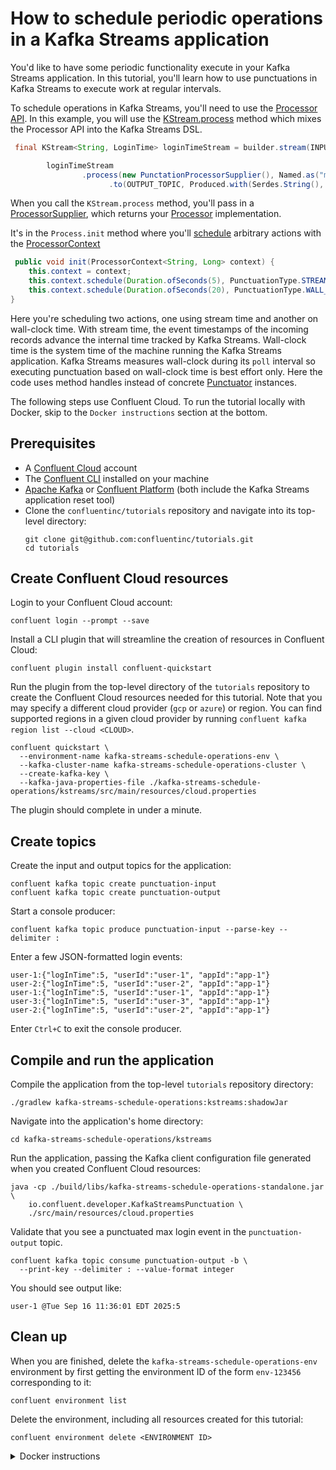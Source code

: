 <!-- title: How to schedule periodic operations in a Kafka Streams application -->
<!-- description: In this tutorial, learn how to schedule periodic operations in a Kafka Streams application, with step-by-step instructions and supporting code. -->

# How to schedule periodic operations in a Kafka Streams application

You'd like to have some periodic functionality execute in your Kafka Streams application. In this tutorial, you'll learn how to use punctuations in Kafka Streams to execute work at regular intervals.

To schedule operations in Kafka Streams, you'll need to use the [Processor API](https://kafka.apache.org/36/documentation/streams/developer-guide/processor-api.html).  In this example, you will use the [KStream.process](https://javadoc.io/static/org.apache.kafka/kafka-streams/3.6.1/org/apache/kafka/streams/kstream/KStream.html#process-org.apache.kafka.streams.processor.api.ProcessorSupplier-org.apache.kafka.streams.kstream.Named-java.lang.String...-) method which mixes the Processor API into the Kafka Streams DSL.

```java
 final KStream<String, LoginTime> loginTimeStream = builder.stream(INPUT_TOPIC, Consumed.with(Serdes.String(), loginTimeSerde));

        loginTimeStream
                .process(new PunctationProcessorSupplier(), Named.as("max-login-time-transformer"), LOGIN_TIME_STORE)
                      .to(OUTPUT_TOPIC, Produced.with(Serdes.String(), Serdes.Long()));
```

When you call the `KStream.process` method, you'll pass in a [ProcessorSupplier](https://javadoc.io/static/org.apache.kafka/kafka-streams/3.6.1/org/apache/kafka/streams/processor/api/ProcessorSupplier.html), which returns your [Processor](https://javadoc.io/static/org.apache.kafka/kafka-streams/3.6.1/org/apache/kafka/streams/processor/api/Processor.html) implementation.

It's in the `Process.init` method where you'll [schedule](https://javadoc.io/static/org.apache.kafka/kafka-streams/3.6.1/org/apache/kafka/streams/processor/api/ProcessingContext.html#schedule-java.time.Duration-org.apache.kafka.streams.processor.PunctuationType-org.apache.kafka.streams.processor.Punctuator-) arbitrary actions with the [ProcessorContext](https://javadoc.io/static/org.apache.kafka/kafka-streams/3.6.1/org/apache/kafka/streams/processor/api/ProcessorContext.html)

```java
 public void init(ProcessorContext<String, Long> context) {
    this.context = context;
    this.context.schedule(Duration.ofSeconds(5), PunctuationType.STREAM_TIME, this::streamTimePunctuator);
    this.context.schedule(Duration.ofSeconds(20), PunctuationType.WALL_CLOCK_TIME, this::wallClockTimePunctuator);
}
```
Here you're scheduling two actions, one using stream time and another on wall-clock time.  With stream time, the event timestamps of the incoming records advance
the internal time tracked by Kafka Streams.  Wall-clock time is the system time of the machine running the Kafka Streams application.  Kafka Streams measures wall-clock during its `poll` interval so executing punctuation based on wall-clock time is best effort only. Here the code uses method handles instead of concrete [Punctuator](https://javadoc.io/static/org.apache.kafka/kafka-streams/3.6.1/org/apache/kafka/streams/processor/Punctuator.html) instances.

The following steps use Confluent Cloud. To run the tutorial locally with Docker, skip to the `Docker instructions` section at the bottom.

## Prerequisites

* A [Confluent Cloud](https://confluent.cloud/signup) account
* The [Confluent CLI](https://docs.confluent.io/confluent-cli/current/install.html) installed on your machine
* [Apache Kafka](https://kafka.apache.org/downloads) or [Confluent Platform](https://docs.confluent.io/platform/current/installation/installing_cp/zip-tar.html) (both include the Kafka Streams application reset tool)
* Clone the `confluentinc/tutorials` repository and navigate into its top-level directory:
  ```shell
  git clone git@github.com:confluentinc/tutorials.git
  cd tutorials
  ```

## Create Confluent Cloud resources

Login to your Confluent Cloud account:

```shell
confluent login --prompt --save
```

Install a CLI plugin that will streamline the creation of resources in Confluent Cloud:

```shell
confluent plugin install confluent-quickstart
```

Run the plugin from the top-level directory of the `tutorials` repository to create the Confluent Cloud resources needed for this tutorial. Note that you may specify a different cloud provider (`gcp` or `azure`) or region. You can find supported regions in a given cloud provider by running `confluent kafka region list --cloud <CLOUD>`.

```shell
confluent quickstart \
  --environment-name kafka-streams-schedule-operations-env \
  --kafka-cluster-name kafka-streams-schedule-operations-cluster \
  --create-kafka-key \
  --kafka-java-properties-file ./kafka-streams-schedule-operations/kstreams/src/main/resources/cloud.properties
```

The plugin should complete in under a minute.

## Create topics

Create the input and output topics for the application:

```shell
confluent kafka topic create punctuation-input
confluent kafka topic create punctuation-output
```

Start a console producer:

```shell
confluent kafka topic produce punctuation-input --parse-key --delimiter :
```

Enter a few JSON-formatted login events:

```plaintext
user-1:{"logInTime":5, "userId":"user-1", "appId":"app-1"}
user-2:{"logInTime":5, "userId":"user-2", "appId":"app-1"}
user-1:{"logInTime":5, "userId":"user-1", "appId":"app-1"}
user-3:{"logInTime":5, "userId":"user-3", "appId":"app-1"}
user-2:{"logInTime":5, "userId":"user-2", "appId":"app-1"}
```

Enter `Ctrl+C` to exit the console producer.

## Compile and run the application

Compile the application from the top-level `tutorials` repository directory:

```shell
./gradlew kafka-streams-schedule-operations:kstreams:shadowJar
```

Navigate into the application's home directory:

```shell
cd kafka-streams-schedule-operations/kstreams
```

Run the application, passing the Kafka client configuration file generated when you created Confluent Cloud resources:

```shell
java -cp ./build/libs/kafka-streams-schedule-operations-standalone.jar \
    io.confluent.developer.KafkaStreamsPunctuation \
    ./src/main/resources/cloud.properties
```

Validate that you see a punctuated max login event in the `punctuation-output` topic.

```shell
confluent kafka topic consume punctuation-output -b \
  --print-key --delimiter : --value-format integer
```

You should see output like:

```shell
user-1 @Tue Sep 16 11:36:01 EDT 2025:5
```

## Clean up

When you are finished, delete the `kafka-streams-schedule-operations-env` environment by first getting the environment ID of the form `env-123456` corresponding to it:

```shell
confluent environment list
```

Delete the environment, including all resources created for this tutorial:

```shell
confluent environment delete <ENVIRONMENT ID>
```

<details>
  <summary>Docker instructions</summary>

  ## Prerequisites

  * Docker running via [Docker Desktop](https://docs.docker.com/desktop/) or [Docker Engine](https://docs.docker.com/engine/install/)
  * [Docker Compose](https://docs.docker.com/compose/install/). Ensure that the command `docker compose version` succeeds.
  * Clone the `confluentinc/tutorials` repository and navigate into its top-level directory:
    ```shell
    git clone git@github.com:confluentinc/tutorials.git
    cd tutorials
    ```

  ## Start Kafka in Docker

  Start Kafka with the following command run from the top-level `tutorials` repository directory:

  ```shell
  docker compose -f ./docker/docker-compose-kafka.yml up -d
  ```

  ## Create topics

  Open a shell in the broker container:

  ```shell
  docker exec -it broker /bin/bash
  ```

  Create the input and output topics for the application:

  ```shell
  kafka-topics --bootstrap-server localhost:9092 --create --topic punctuation-input
  kafka-topics --bootstrap-server localhost:9092 --create --topic punctuation-output
  ```

  Start a console producer:

  ```shell
  kafka-console-producer --bootstrap-server localhost:9092 --topic punctuation-input \
      --property "parse.key=true" --property "key.separator=:"
  ```

  Enter a few JSON-formatted login events:

  ```plaintext
  user-1:{"logInTime":5, "userId":"user-1", "appId":"app-1"}
  user-2:{"logInTime":5, "userId":"user-2", "appId":"app-1"}
  user-1:{"logInTime":5, "userId":"user-1", "appId":"app-1"}
  user-3:{"logInTime":5, "userId":"user-3", "appId":"app-1"}
  user-2:{"logInTime":5, "userId":"user-2", "appId":"app-1"}
  ```
  
  Enter `Ctrl+C` to exit the console producer.

  ## Compile and run the application

  On your local machine, compile the app:

  ```shell
  ./gradlew kafka-streams-schedule-operations:kstreams:shadowJar
  ```

  Navigate into the application's home directory:

  ```shell
  cd kafka-streams-schedule-operations/kstreams
  ```

  Run the application, passing the `local.properties` Kafka client configuration file that points to the broker's bootstrap servers endpoint at `localhost:9092`:

  ```shell
  java -cp ./build/libs/kafka-streams-schedule-operations-standalone.jar \
      io.confluent.developer.KafkaStreamsPunctuation \
      ./src/main/resources/local.properties
  ```

  Validate that you see a punctuated max login event in the `punctuation-output` topic. In the broker container shell:

  ```shell
  kafka-console-consumer --bootstrap-server localhost:9092 --topic punctuation-output --from-beginning \
    --property "print.key=true" --property "key.separator=:" \
    --property "value.deserializer=org.apache.kafka.common.serialization.IntegerDeserializer"
  ```

  You should see output like:

  ```plaintext
  user-1 @Tue Sep 16 11:36:01 EDT 2025:5
  ```

  ## Clean up

  From your local machine, stop the broker container:

  ```shell
  docker compose -f ./docker/docker-compose-kafka.yml down
  ```
</details>
